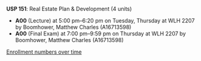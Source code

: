 **USP 151**: Real Estate Plan & Development (4 units)

- **A00** (Lecture) at 5:00 pm–6:20 pm on Tuesday, Thursday at WLH 2207 by Boomhower, Matthew Charles (A16713598)
- **A00** (Final Exam) at 7:00 pm–9:59 pm on Thursday at WLH 2207 by Boomhower, Matthew Charles (A16713598)

[Enrollment numbers over time](./USP151.tsv)
